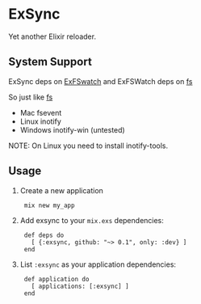 ExSync
======

Yet another Elixir reloader.

## System Support

ExSync deps on [ExFSwatch](https://github.com/falood/exfswatch) and ExFSWatch deps on [fs](https://github.com/synrc/fs#backends)

So just like [fs](https://github.com/synrc/fs#backends)

- Mac fsevent
- Linux inotify
- Windows inotify-win (untested)

NOTE: On Linux you need to install inotify-tools.

## Usage

1. Create a new application

        mix new my_app

2. Add exsync to your `mix.exs` dependencies:

        def deps do
          [ {:exsync, github: "~> 0.1", only: :dev} ]
        end

3. List `:exsync` as your application dependencies:

        def application do
          [ applications: [:exsync] ]
        end
